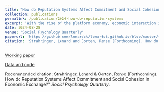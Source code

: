 ```yaml
---
title: "How do Reputation Systems Affect Commitment and Social Cohesion in Economic Exchange?"
collection: publications
permalink: /publication/2024-how-do-reputation-systems
excerpt: 'With the rise of the platform economy, economic interaction increasingly takes place under the regime of online reputation systems, which reduce uncertainty by publicizing others' past behavior. However, uncertainty is central to the development of stable and cohesive relationships. The fundamental concerns are that reputation systems render personal, stable relationships obsolete and erode social cohesion. Grounded in social exchange theory, we propose two mechanisms through which reputation systems reduce commitment and inhibit social cohesion. These hypotheses are tested in a lab experiment simulating economic exchange with and without reputation systems. Contrary to our theoretical expectations, we find that reputation systems slightly reduce interactions between strangers and do not inhibit the development of cohesive ties. Although reputation systems reduce the expressive value of cooperation, they offset this undesired effect by increasing cooperation. Alleviating concerns about the social ramifications of the platform economy, the relationship structure appears largely unaffected by the reputation system. We conclude that actors interpret acts of cooperation differently in the presence of a reputation system, and market participants develop relationships not for purely functional reasons but as emotion-based byproducts of economic exchange.'
date: 2024-08-28
venue: 'Social Psychology Quarterly'
paperurl: 'https://github.com/lenardst/lenardst.github.io/blob/master/files/How_Do_Reputation_Systems_Affect_Commitment_and_Social_Cohesion_in_Economic_Exchange_.pdf'
citation: 'Strahringer, Lenard and Corten, Rense (Forthcoming). How do Reputation Systems Affect Commitment and Social Cohesion in Economic Exchange? <i>Social Psychology Quarterly</i>.'
---
```

[Working paper](https://github.com/lenardst/lenardst.github.io/blob/master/files/How_Do_Reputation_Systems_Affect_Commitment_and_Social_Cohesion_in_Economic_Exchange_.pdf)

[Data and code](https://github.com/lenardst/cohesion_commitment_economic_exchange)

Recommended citation: Strahringer, Lenard & Corten, Rense (Forthcoming). How do Reputation Systems Affect Commitment and Social Cohesion in Economic Exchange?&quot; <i>Social Psychology Quarterly</i>.
